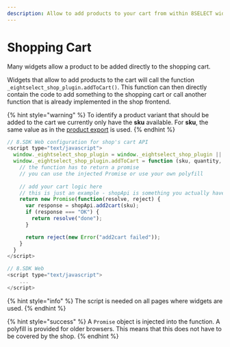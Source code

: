 ```yaml
---
description: Allow to add products to your cart from within 8SELECT widgets
---
```


# Shopping Cart

Many widgets allow a product to be added directly to the shopping cart.

Widgets that allow to add products to the cart will call the function `_eightselect_shop_plugin.addToCart()`. This function can then directly contain the code to add something to the shopping cart or call another function that is already implemented in the shop frontend.

{% hint style="warning" %}
To identify a product variant that should be added to the cart we currently only have the **sku** available. For **sku**, the same value as in the [product export](../product-export/stammdaten/details.md#sku-sku) is used.
{% endhint %}

```javascript
// 8.SDK Web configuration for shop's cart API
<script type="text/javascript">
  window._eightselect_shop_plugin = window._eightselect_shop_plugin || {};
  window._eightselect_shop_plugin.addToCart = function (sku, quantity, Promise) {
    // the function has to return a promise
    // you can use the injected Promise or use your own polyfill
    
    // add your cart logic here
    // this is just an example - shopApi is something you actually have to implement
    return new Promise(function(resolve, reject) {
      var response = shopApi.add2cart(sku);
      if (response === "OK") {        
        return resolve("done");
      }

      return reject(new Error("add2cart failed"));
    }
  }
</script>

// 8.SDK Web
<script type="text/javascript">
    ...
</script>
```

{% hint style="info" %}
The script is needed on all pages where widgets are used.
{% endhint %}

{% hint style="success" %}
A `Promise` object is injected into the function. A polyfill is provided for older browsers. This means that this does not have to be covered by the shop.
{% endhint %}

[\
](https://app.gitbook.com/@8select/s/docs/\~/drafts/-MRQJtvn2WI5oMAsvGIj/integration/warenkorb)


